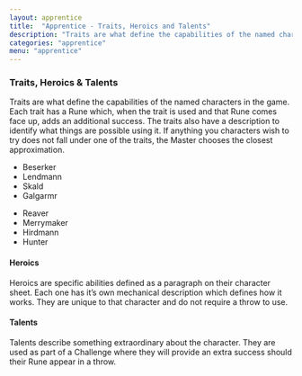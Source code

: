 ```yaml
---
layout: apprentice
title:  "Apprentice - Traits, Heroics and Talents"
description: "Traits are what define the capabilities of the named characters in the game. Each trait has a Rune which, when the trait is used and that Rune comes face up, adds an additional success. The traits also have a description to identify what things are possible using it. If anything you characters wish to try does not fall under one of the traits, the Master chooses the closest approximation."
categories: "apprentice"
menu: "apprentice"
---
```

<h3 class="text-center">Traits, Heroics &amp; Talents</h3>
<p class="first">Traits are what define the capabilities of the named characters in the game. Each trait has a Rune which, when the trait is used and that Rune comes face up, adds an additional success. The traits also have a description to identify what things are possible using it. If anything you characters wish to try does not fall under one of the traits, the Master chooses the closest approximation.</p>
<div class="clearfix gutters">
<ul class="unstyled span-6 col rune-stones">
	<li><span title="Beserker Rage, Strength, Pain" rel="tooltip">Beserker</span></li>
	<li><span title="Tactics, Loyalty, Command" rel="tooltip">Lendmann</span></li>
	<li><span title="Charisma, Storytelling, History" rel="tooltip">Skald</span></li>
	<li><span title="Shapechanging, Animal Speaking, Prophecy" rel="tooltip">Galgarmr</span></li>
</ul>
<ul class="unstyled span-6 col rune-stones">
	<li><span title="Raiding, Sailing, Foraging" rel="tooltip">Reaver</span></li>
	<li><span title="Convincing, Calming, Stamina" rel="tooltip">Merrymaker</span></li>
	<li><span title="Cooperation, Guarding, Fighting" rel="tooltip">Hirdmann</span></li>
	<li><span title="Tracking, Hiding, Killing" rel="tooltip">Hunter</span></li>
</ul>
</div>
<h4>Heroics</h4>
<p class="first">Heroics are specific abilities defined as a paragraph on their character sheet. Each one has it’s own mechanical description which defines how it works. They are unique to that character and do not require a throw to use.</p>
<h4>Talents</h4>
<p class="first">Talents describe something extraordinary about the character. They are used as part of a Challenge where they will provide an extra success should their Rune appear in a throw.</p>
